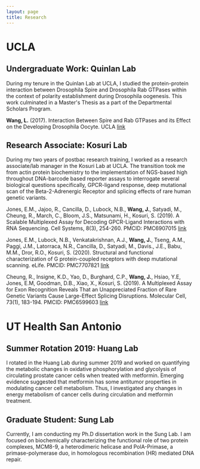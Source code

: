 ```yaml
---
layout: page
title: Research
---
```


# UCLA

## Undergraduate Work: Quinlan Lab

During my tenure in the Quinlan Lab at UCLA, I studied the protein-protein interaction between Drosophila Spire and Drosophila Rab GTPases within the context of polarity establishment during Drosophila oogenesis. This work culminated in a Master's Thesis as a part of the Departmental Scholars Program.

**Wang, L.** (2017). Interaction Between Spire and Rab GTPases and its Effect on the Developing Drosophila Oocyte. UCLA [link](https://escholarship.org/uc/item/5hv5d87j)

  
## Research Associate: Kosuri Lab

During my two years of postbac research training, I worked as a research associate/lab manager in the Kosuri Lab at UCLA. The transition took me from actin protein biochemistry to the implementation of NGS-based high throughout DNA-barcode based reporter assays to interrogate several biological questions specifically, GPCR-ligand response, deep mutational scan of the Beta-2-Adrenergic Receptor and splicing effects of rare human genetic variants.

Jones, E.M., Jajoo, R., Cancilla, D., Lubock, N.B., **Wang, J.**, Satyadi, M., Cheung, R., March, C., Bloom, J.S., Matsunami, H., Kosuri, S. (2019). A Scalable Multiplexed Assay for Decoding GPCR-Ligand Interactions with RNA Sequencing. Cell Systems, 8(3), 254-260. PMCID: PMC6907015 [link](https://pubmed.ncbi.nlm.nih.gov/30904378/)

Jones, E.M., Lubock, N.B., Venkatakrishnan, A.J., **Wang, J.**, Tseng, A.M., Paggi, J.M., Latorraca, N.R., Cancilla, D., Satyadi, M., Davis., J.E., Babu, M.M., Dror, R.O., Kosuri, S. (2020). Structural and functional characterization of G protein-coupled receptors with deep mutational scanning. eLife. PMCID: PMC7707821 [link](https://elifesciences.org/articles/54895)

Cheung, R., Insigne, K.D., Yao, D., Burghard, C.P., **Wang, J.**, Hsiao, Y.E, Jones, E.M, Goodman, D.B., Xiao, X., Kosuri, S. (2019). A Multiplexed Assay for Exon Recognition Reveals That an Unappreciated Fraction of Rare Genetic Variants Cause Large-Effect Splicing Disruptions. Molecular Cell, 73(1), 183-194. PMCID: PMC6599603 [link](https://www.sciencedirect.com/science/article/pii/S1097276518308979)


# UT Health San Antonio

## Summer Rotation 2019: Huang Lab

I rotated in the Huang Lab during summer 2019 and worked on quantifying the metabolic changes in oxidative phosphorylation and glycolysis of circulating prostate cancer cells when treated with metformin. Emerging evidence suggested that metformin has some antitumor properties in modulating cancer cell metabolism. Thus, I investigated any changes in energy metabolism of cancer cells during circulation and metformin treatment. 

## Graduate Student: Sung Lab

Currently, I am conducting my Ph.D dissertation work in the Sung Lab. I am focused on biochemically characterizing the functional role of two protein complexes, MCM8-9, a heterodimeric helicase and PolA-Primase, a primase-polymerase duo, in homologous recombination (HR) mediated DNA repair. 
